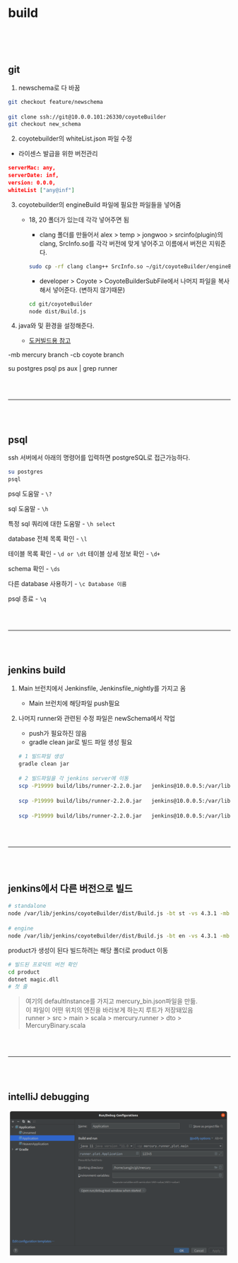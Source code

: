 # build<br/><br/>

<br/>

## git

1. newschema로 다 바꿈

```bash
git checkout feature/newschema

git clone ssh://git@10.0.0.101:26330/coyoteBuilder
git checkout new_schema
```

2. coyotebuilder의 whiteList.json 파일 수정

- 라이센스 발급을 위한 버전관리

```json
serverMac: any,
serverDate: inf,
version: 0.0.0,
whiteList ["any@inf"]
```

3. coyotebuilder의 engineBuild 파일에 필요한 파일들을 넣어줌

   - 18, 20 폴더가 있는데 각각 넣어주면 됨

     - clang 폴더를 만들어서 alex > temp > jongwoo > srcinfo(plugin)의 clang, SrcInfo.so를 각각 버전에 맞게 넣어주고 이름에서 버전은 지워준다.

     ```bash
     sudo cp -rf clang clang++ SrcInfo.so ~/git/coyoteBuilder/engineBuild/20.04/clang/

     ```

     - developer > Coyote > CoyoteBuilderSubFile에서 나머지 파일을 복사해서 넣어준다. (변하지 않기때문)

     ```bash
     cd git/coyoteBuilder
     node dist/Build.js
     ```

4. java와 및 환경을 설정해준다.

   - [도커빌드용 참고](https://www.notion.so/codemind/Docker-3254f657c56d435d9fcbcff2a45a3d0d)

-mb mercury branch
-cb coyote branch

su postgres
psql
ps aux | grep runner

<br/><br/>

---

<br/><br/>

## psql

ssh 서버에서 아래의 명령어를 입력하면 postgreSQL로 접근가능하다.

```bash
su postgres
psql
```

psql 도움말 - `\?`

sql 도움말 - `\h`

특정 sql 쿼리에 대한 도움말 - `\h select`

database 전체 목록 확인 - `\l`

테이블 목록 확인 - `\d or \dt`
테이블 상세 정보 확인 - `\d+`

schema 확인 - `\ds`

다른 database 사용하기 - `\c Database 이름`

psql 종료 - `\q`

<br/><br/>

---

<br/><br/>

## jenkins build

1. Main 브런치에서 Jenkinsfile, Jenkinsfile_nightly를 가지고 옴

   - Main 브런치에 해당파일 push필요

2. 나머지 runner와 관련된 수정 파일은 newSchema에서 작업

   - push가 필요하진 않음
   - gradle clean jar로 빌드 파일 생성 필요

   ```bash
   # 1 빌드파일 생성
   gradle clean jar

   # 2 빌드파일을 각 jenkins server에 이동
   scp -P19999 build/libs/runner-2.2.0.jar   jenkins@10.0.0.5:/var/lib/jenkins/runnerTest/runner.jar

   scp -P19999 build/libs/runner-2.2.0.jar   jenkins@10.0.0.5:/var/lib/jenkins/runnerTestLight/runner.jar

   scp -P19999 build/libs/runner-2.2.0.jar   jenkins@10.0.0.5:/var/lib/jenkins/runnerTestRelease/runner.jar
   ```

<br/><br/>

---

<br/><br/>

## jenkins에서 다른 버전으로 빌드

```bash
# standalone
node /var/lib/jenkins/coyoteBuilder/dist/Build.js -bt st -vs 4.3.1 -mb 4.3.3 -cb Main -li 20.04 -y -cy /var/lib/jenkins/Coyote/ -mc /var/lib/jenkins/mercury/

# engine
node /var/lib/jenkins/coyoteBuilder/dist/Build.js -bt en -vs 4.3.1 -mb 4.3.3^Ccb Main -li 20.04 -y -cy /var/lib/jenkins/Coyote/ -mc /var/lib/jenkins/mercury/
```

product가 생성이 된다
빌드하려는 해당 폴더로 product 이동

```bash
# 빌드된 프로덕트 버전 확인
cd product
dotnet magic.dll
# 첫 줄
```

> 여기의 defaultInstance를 가지고 mercury_bin.json파일을 만듦.  
> 이 파일이 어떤 위치의 엔진을 바라보게 하는지 루트가 저장돼있음  
> runner > src > main > scala > mercury.runner > dto > MercuryBinary.scala

<br/><br/>

---

<br/><br/>

## intelliJ debugging

<img src="../assets/intellijDebugging.png" width="500px" title="intelliJ debugging">
